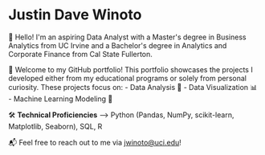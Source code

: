 # Justin Dave Winoto

👋 Hello! I'm an aspiring Data Analyst with a Master's degree in Business Analytics from UC Irvine and a Bachelor's degree in Analytics and Corporate Finance from Cal State Fullerton.  

📂 Welcome to my GitHub portfolio! This portfolio showcases the projects I developed either from my educational programs or solely from personal curiosity. These projects focus on:
	- Data Analysis 🧮
	- Data Visualization 📊
	- Machine Learning Modeling 🤖
  
🛠️ **Technical Proficiencies** --> Python (Pandas, NumPy, scikit-learn, Matplotlib, Seaborn), SQL, R

📬 Feel free to reach out to me via jwinoto@uci.edu!
